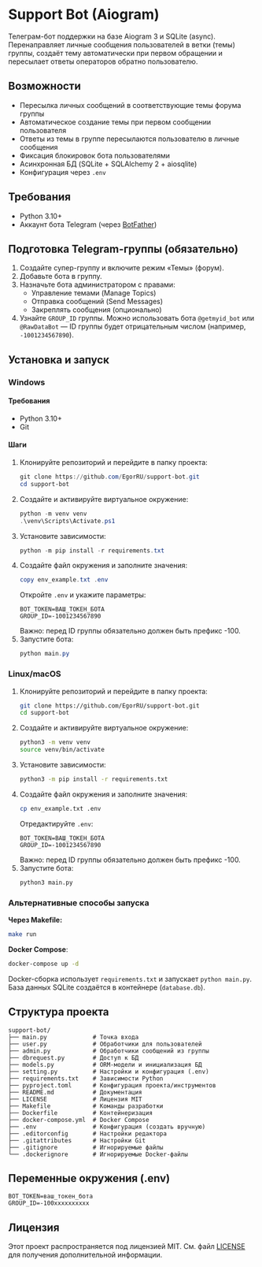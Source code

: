 ﻿# Support Bot (Aiogram)

Телеграм-бот поддержки на базе Aiogram 3 и SQLite (async). Перенаправляет личные сообщения пользователей в ветки (темы) группы, создаёт тему автоматически при первом обращении и пересылает ответы операторов обратно пользователю.

## Возможности

- Пересылка личных сообщений в соответствующие темы форума группы
- Автоматическое создание темы при первом сообщении пользователя
- Ответы из темы в группе пересылаются пользователю в личные сообщения
- Фиксация блокировок бота пользователями
- Асинхронная БД (SQLite + SQLAlchemy 2 + aiosqlite)
- Конфигурация через `.env`

## Требования

- Python 3.10+
- Аккаунт бота Telegram (через [BotFather](https://t.me/BotFather))

## Подготовка Telegram-группы (обязательно)

1. Создайте супер-группу и включите режим «Темы» (форум).
2. Добавьте бота в группу.
3. Назначьте бота администратором с правами:
   - Управление темами (Manage Topics)
   - Отправка сообщений (Send Messages)
   - Закреплять сообщения (опционально)
4. Узнайте `GROUP_ID` группы. Можно использовать бота `@getmyid_bot` или `@RawDataBot` — ID группы будет отрицательным числом (например, `-1001234567890`).

## Установка и запуск

### Windows

#### Требования
- Python 3.10+
- Git

#### Шаги

1. Клонируйте репозиторий и перейдите в папку проекта:
   ```powershell
   git clone https://github.com/EgorRU/support-bot.git
   cd support-bot
   ```
2. Создайте и активируйте виртуальное окружение:
   ```powershell
   python -m venv venv
   .\venv\Scripts\Activate.ps1
   ```
3. Установите зависимости:
   ```powershell
   python -m pip install -r requirements.txt
   ```
4. Создайте файл окружения и заполните значения:
   ```powershell
   copy env_example.txt .env
   ```
   Откройте `.env` и укажите параметры:
   ```env
   BOT_TOKEN=ВАШ_ТОКЕН_БОТА
   GROUP_ID=-1001234567890
   ```
   Важно: перед ID группы обязательно должен быть префикс -100.
5. Запустите бота:
   ```powershell
   python main.py
   ```

### Linux/macOS

1. Клонируйте репозиторий и перейдите в папку проекта:
   ```bash
   git clone https://github.com/EgorRU/support-bot.git
   cd support-bot
   ```
2. Создайте и активируйте виртуальное окружение:
   ```bash
   python3 -m venv venv
   source venv/bin/activate
   ```
3. Установите зависимости:
   ```bash
   python3 -m pip install -r requirements.txt
   ```
4. Создайте файл окружения и заполните значения:
   ```bash
   cp env_example.txt .env
   ```
   Отредактируйте `.env`:
   ```env
   BOT_TOKEN=ВАШ_ТОКЕН_БОТА
   GROUP_ID=-1001234567890
   ```
   Важно: перед ID группы обязательно должен быть префикс -100.
5. Запустите бота:
   ```bash
   python3 main.py
   ```

### Альтернативные способы запуска

**Через Makefile:**
```bash
make run
```

**Docker Compose**:
```bash
docker-compose up -d
```

Docker-сборка использует `requirements.txt` и запускает `python main.py`. База данных SQLite создаётся в контейнере (`database.db`).

## Структура проекта

```
support-bot/
├── main.py             # Точка входа
├── user.py             # Обработчики для пользователей
├── admin.py            # Обработчики сообщений из группы
├── dbrequest.py        # Доступ к БД
├── models.py           # ORM-модели и инициализация БД
├── setting.py          # Настройки и конфигурация (.env)
├── requirements.txt    # Зависимости Python
├── pyproject.toml      # Конфигурация проекта/инструментов
├── README.md           # Документация
├── LICENSE             # Лицензия MIT
├── Makefile            # Команды разработки
├── Dockerfile          # Контейнеризация
├── docker-compose.yml  # Docker Compose
├── .env                # Конфигурация (создать вручную)
├── .editorconfig       # Настройки редактора
├── .gitattributes      # Настройки Git
├── .gitignore          # Игнорируемые файлы
└── .dockerignore       # Игнорируемые Docker-файлы
```

## Переменные окружения (.env)

```env
BOT_TOKEN=ваш_токен_бота
GROUP_ID=-100xxxxxxxxxx
```

## Лицензия

Этот проект распространяется под лицензией MIT. См. файл [LICENSE](LICENSE) для получения дополнительной информации.

